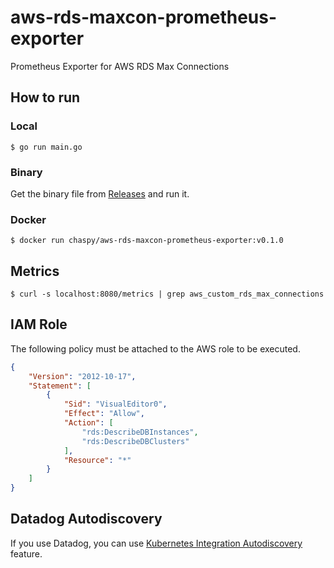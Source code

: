 # aws-rds-maxcon-prometheus-exporter
Prometheus Exporter for AWS RDS Max Connections

## How to run

### Local

```
$ go run main.go
```

### Binary

Get the binary file from [Releases](https://github.com/chaspy/aws-rds-maxcon-prometheus-exporter/releases) and run it.

### Docker

```
$ docker run chaspy/aws-rds-maxcon-prometheus-exporter:v0.1.0
```

## Metrics

```
$ curl -s localhost:8080/metrics | grep aws_custom_rds_max_connections
```

## IAM Role

The following policy must be attached to the AWS role to be executed.

```json
{
    "Version": "2012-10-17",
    "Statement": [
        {
            "Sid": "VisualEditor0",
            "Effect": "Allow",
            "Action": [
                "rds:DescribeDBInstances",
                "rds:DescribeDBClusters"
            ],
            "Resource": "*"
        }
    ]
}
```

## Datadog Autodiscovery

If you use Datadog, you can use [Kubernetes Integration Autodiscovery](https://docs.datadoghq.com/agent/kubernetes/integrations/?tab=kubernetes) feature.
